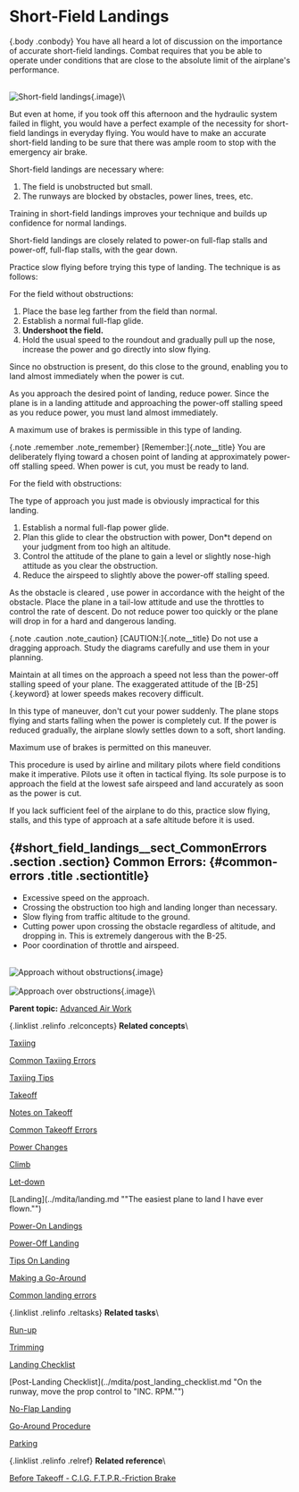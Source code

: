 
Short-Field Landings
====================

 {.body .conbody}
You have all heard a lot of discussion on the importance of accurate
short-field landings. Combat requires that you be able to operate under
conditions that are close to the absolute limit of the airplane\'s
performance.

\
![Short-field landings](../images/landing_short_field.png){.image}\

But even at home, if you took off this afternoon and the hydraulic
system failed in flight, you would have a perfect example of the
necessity for short-field landings in everyday flying. You would have to
make an accurate short-field landing to be sure that there was ample
room to stop with the emergency air brake.

Short-field landings are necessary where:

1.  The field is unobstructed but small.
2.  The runways are blocked by obstacles, power lines, trees, etc.

Training in short-field landings improves your technique and builds up
confidence for normal landings.

Short-field landings are closely related to power-on full-flap stalls
and power-off, full-flap stalls, with the gear down.

Practice slow flying before trying this type of landing. The technique
is as follows:

For the field without obstructions:

1.  Place the base leg farther from the field than normal.
2.  Establish a normal full-flap glide.
3.  **Undershoot the field.**
4.  Hold the usual speed to the roundout and gradually pull up the nose,
    increase the power and go directly into slow flying.

Since no obstruction is present, do this close to the ground, enabling
you to land almost immediately when the power is cut.

As you approach the desired point of landing, reduce power. Since the
plane is in a landing attitude and approaching the power-off stalling
speed as you reduce power, you must land almost immediately.

A maximum use of brakes is permissible in this type of landing.

 {.note .remember .note_remember}
[Remember:]{.note__title} You are deliberately flying toward a chosen
point of landing at approximately power-off stalling speed. When power
is cut, you must be ready to land.


For the field with obstructions:

The type of approach you just made is obviously impractical for this
landing.

1.  Establish a normal full-flap power glide.
2.  Plan this glide to clear the obstruction with power, Don\*t depend
    on your judgment from too high an altitude.
3.  Control the attitude of the plane to gain a level or slightly
    nose-high attitude as you clear the obstruction.
4.  Reduce the airspeed to slightly above the power-off stalling speed.

As the obstacle is cleared , use power in accordance with the height of
the obstacle. Place the plane in a tail-low attitude and use the
throttles to control the rate of descent. Do not reduce power too
quickly or the plane will drop in for a hard and dangerous landing.

 {.note .caution .note_caution}
[CAUTION:]{.note__title} Do not use a dragging approach. Study the
diagrams carefully and use them in your planning.


Maintain at all times on the approach a speed not less than the
power-off stalling speed of your plane. The exaggerated attitude of the
[B-25]{.keyword} at lower speeds makes recovery difficult.

In this type of maneuver, don\'t cut your power suddenly. The plane
stops flying and starts falling when the power is completely cut. If the
power is reduced gradually, the airplane slowly settles down to a soft,
short landing.

Maximum use of brakes is permitted on this maneuver.

This procedure is used by airline and military pilots where field
conditions make it imperative. Pilots use it often in tactical flying.
Its sole purpose is to approach the field at the lowest safe airspeed
and land accurately as soon as the power is cut.

If you lack sufficient feel of the airplane to do this, practice slow
flying, stalls, and this type of approach at a safe altitude before it
is used.

 {#short_field_landings__sect_CommonErrors .section .section}
Common Errors: {#common-errors .title .sectiontitle}
--------------

-   Excessive speed on the approach.
-   Crossing the obstruction too high and landing longer than necessary.
-   Slow flying from traffic altitude to the ground.
-   Cutting power upon crossing the obstacle regardless of altitude, and
    dropping in. This is extremely dangerous with the B-25.
-   Poor coordination of throttle and airspeed.

\
![Approach without
obstructions](../images/landing_approach_no_obstruct.png){.image}\
\
![Approach over
obstructions](../images/landing_approach_with_obstructs.png){.image}\





**Parent topic:** [Advanced Air
Work](../mdita/advanced_air_work.md "Many of the maneuvers described here are prohibited in this airplane. However, knowing the reactions of the airplane to these maneuvers is important.")



 {.linklist .relinfo .relconcepts}
**Related concepts**\

<div>

[Taxiing](../mdita/taxiing.md "Taxiing the B-25, with its tricycle landing gear, may seem strange after handling the conventional type.")

</div>

<div>

[Common Taxiing
Errors](../mdita/common_taxiing_errors.md "A short list of what not to do when taxiing.")

</div>

<div>

[Taxiing
Tips](../mdita/taxiing_tips.md "A short list of useful tips to know when taxiing.")

</div>

<div>

[Takeoff](../mdita/takeoff.md "Takeoff in the B-25 with its tricycle gear, varies from that with conventional gear only during the initial part of the roll. You will find it much easier.")

</div>

<div>

[Notes on
Takeoff](../mdita/notes_on_takeoff.md "Do not dive the airplane after lifting it at the end of the takeoff run. When you level out to pick up CSE speed after takeoff release the stick pressure as the speed picks up.")

</div>

<div>

[Common Takeoff
Errors](../mdita/common_takeoff_errors.md "A list of common errors that are made during takeoff.")

</div>

<div>

[Power
Changes](../mdita/power_changes.md "What to know about expected engine performance when throttling up.")

</div>

<div>

[Climb](../mdita/climb.md "Making your B-25 climb properly without straining your arms or your airplane.")

</div>

<div>

[Let-down](../mdita/let_down.md "A let-down is a simple procedure either in instrument or contact flight.")

</div>

<div>

[Landing](../mdita/landing.md ""The easiest plane to land I have ever flown."")

</div>

<div>

[Power-On
Landings](../mdita/power_on_landings.md "Before turning onto the base leg, one landing is much like another. The variations in procedure start as you leave the downwind leg.")

</div>

<div>

[Power-Off
Landing](../mdita/power_off_landing.md "The B-25 is too large and heavy to practice the prescribed forced-landing procedures used in lighter planes.")

</div>

<div>

[Tips On
Landing](../mdita/tips_on_landing.md "A list of things to know that will make your landings easier on you and on the B-25.")

</div>

<div>

[Making a
Go-Around](../mdita/making_a_go_around.md "There is a common reluctance among pilots to go around. They feel it implies a lack of ability to meet an unusual situation.")

</div>

<div>

[Common landing errors](../mdita/common_landing_errors.md)

</div>


 {.linklist .relinfo .reltasks}
**Related tasks**\

<div>

[Run-up](../mdita/run_up.md "The process for doing a run-up prior to takeoff.")

</div>

<div>

[Trimming](../mdita/trimming.md "When properly trimmed the B-25 flies with an ease that belies its weight and size.")

</div>

<div>

[Landing
Checklist](../mdita/landing_checklist.md "On any landing, enter traffic as instructed by field regulations or as instructed by the control tower.")

</div>

<div>

[Post-Landing
Checklist](../mdita/post_landing_checklist.md "On the runway, move the prop control to "INC. RPM."")

</div>

<div>

[No-Flap
Landing](../mdita/no_flap_landing.md "Occasionally both in combat and normal operations your plane may be damaged to the extent that flaps cannot be lowered for landing.")

</div>

<div>

[Go-Around
Procedure](../mdita/go_around_procedure.md "Don't hesitate to go around. Any doubt that the plane is under perfect control is sufficient cause to go around. If you have made a poor approach and know that the landing will be too long, or too rough— go around.")

</div>

<div>

[Parking](../mdita/parking.md "When you park your plane after a flight, just remember that the Colonel may make the next flight in that particular airplane.")

</div>


 {.linklist .relinfo .relref}
**Related reference**\

<div>

[Before Takeoff - C.I.G. F.T.P.R.-Friction
Brake](../mdita/before_takeoff_c.i.g.f.t.p.r._friction_brake.md "Checklist to ensure that your Controls move freely, Instruments function, proper Gas settings, then to check Flaps, Trim, Props are set for take-off, and then Run up the engine before removing the friction brake.")

</div>



